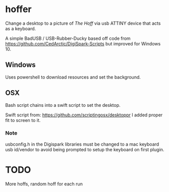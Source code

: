 # hoffer

Change a desktop to a picture of *The Hoff* via usb ATTINY device that acts as a keyboard.

A simple BadUSB / USB-Rubber-Ducky based off code from https://github.com/CedArctic/DigiSpark-Scripts but improved for Windows 10.

## Windows
Uses powershell to download resources and set the background.

## OSX
Bash script chains into a swift script to set the desktop.

Swift script from: https://github.com/scriptingosx/desktoppr
I added proper fit to screen to it.
### Note
usbconfig.h in the Digispark libraries must be changed to a mac keyboard usb id/vendor to avoid being prompted to setup the keyboard on first plugin.

# TODO
More hoffs, random hoff for each run


